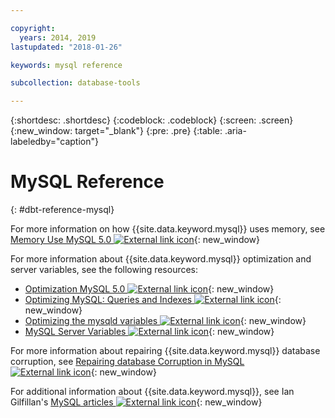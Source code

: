 ```yaml
---

copyright:
  years: 2014, 2019
lastupdated: "2018-01-26"

keywords: mysql reference

subcollection: database-tools

---
```


{:shortdesc: .shortdesc}
{:codeblock: .codeblock}
{:screen: .screen}
{:new_window: target="_blank"}
{:pre: .pre}
{:table: .aria-labeledby="caption"}


# MySQL Reference
{: #dbt-reference-mysql}

For more information on how {{site.data.keyword.mysql}} uses memory, see [Memory Use MySQL 5.0 ![External link icon](../../icons/launch-glyph.svg "External link icon")](http://dev.mysql.com/doc/refman/5.0/en/memory-use.html){: new_window}

For more information about {{site.data.keyword.mysql}} optimization and server variables, see the following resources:
* [Optimization MySQL 5.0 ![External link icon](../../icons/launch-glyph.svg "External link icon")](http://dev.mysql.com/doc/refman/5.0/en/optimization.html){: new_window}
* [Optimizing MySQL: Queries and Indexes ![External link icon](../../icons/launch-glyph.svg "External link icon")](http://www.databasejournal.com/features/mysql/article.php/1382791){: new_window}
* [Optimizing the mysqld variables ![External link icon](../../icons/launch-glyph.svg "External link icon")](http://www.databasejournal.com/features/mysql/article.php/3367871){: new_window}
* [MySQL Server Variables ![External link icon](../../icons/launch-glyph.svg "External link icon")](http://www.mysqlperformanceblog.com/2006/06/08/mysql-server-variables-sql-layer-or-storage-engine-specific/){: new_window}

For more information about repairing {{site.data.keyword.mysql}} database corruption, see [Repairing database Corruption in MySQL ![External link icon](../../icons/launch-glyph.svg "External link icon")](http://www.databasejournal.com/features/mysql/article.php/3300511){: new_window}

For additional information about {{site.data.keyword.mysql}}, see Ian Gilfillan's [MySQL articles ![External link icon](../../icons/launch-glyph.svg "External link icon")](http://www.databasejournal.com/article.php/1474351){: new_window}
